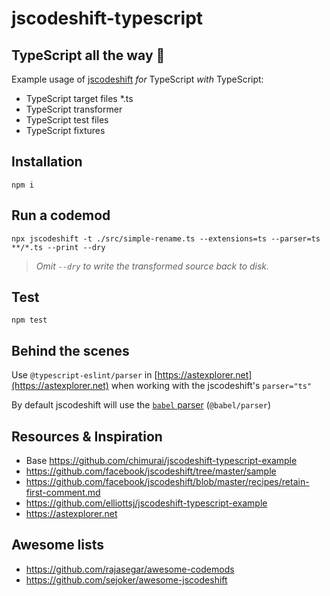 # jscodeshift-typescript

## TypeScript all the way 🚀

Example usage of [jscodeshift](https://github.com/facebook/jscodeshift) _for_ TypeScript _with_ TypeScript:

- TypeScript target files *.ts
- TypeScript transformer
- TypeScript test files
- TypeScript fixtures

## Installation

```shell
npm i
```

## Run a codemod

```shell
npx jscodeshift -t ./src/simple-rename.ts --extensions=ts --parser=ts **/*.ts --print --dry
```

> _Omit `--dry` to write the transformed source back to disk._

## Test

```shell
npm test
```

## Behind the scenes

Use `@typescript-eslint/parser` in [https://astexplorer.net](https://astexplorer.net) when working with the jscodeshift's `parser="ts"`

By default jscodeshift will use the [`babel` parser](https://github.com/facebook/jscodeshift#usage-cli) (`@babel/parser`)

## Resources & Inspiration

- Base https://github.com/chimurai/jscodeshift-typescript-example
- <https://github.com/facebook/jscodeshift/tree/master/sample>
- <https://github.com/facebook/jscodeshift/blob/master/recipes/retain-first-comment.md>
- <https://github.com/elliottsj/jscodeshift-typescript-example>
- <https://astexplorer.net>

## Awesome lists

- <https://github.com/rajasegar/awesome-codemods>
- <https://github.com/sejoker/awesome-jscodeshift>
